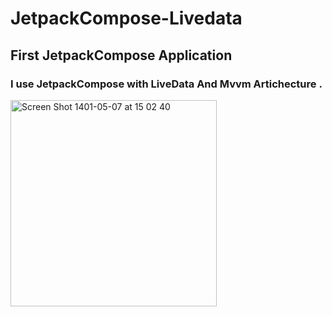 # JetpackCompose-Livedata
## First JetpackCompose Application 
### I use JetpackCompose with LiveData And Mvvm Artichecture . 

<img width="330" alt="Screen Shot 1401-05-07 at 15 02 40" src="https://user-images.githubusercontent.com/33982476/181741632-305b2db4-226a-460d-bcdc-8fb8b955edf7.png">
